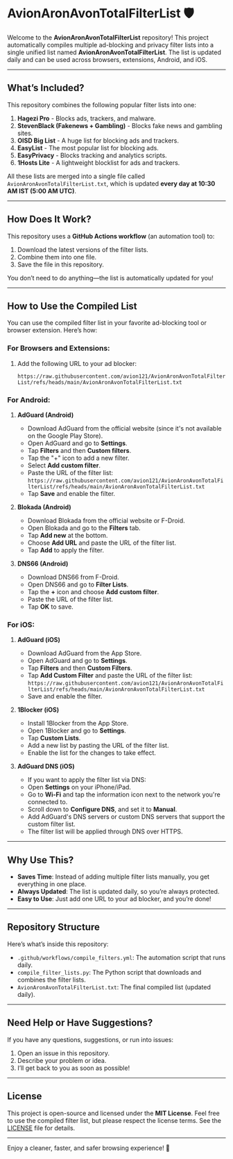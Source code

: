 # AvionAronAvonTotalFilterList 🛡️

Welcome to the **AvionAronAvonTotalFilterList** repository! This project automatically compiles multiple ad-blocking and privacy filter lists into a single unified list named **AvionAronAvonTotalFilterList**. 
The list is updated daily and can be used across browsers, extensions, Android, and iOS.

---

## What’s Included?

This repository combines the following popular filter lists into one:

1. **Hagezi Pro** - Blocks ads, trackers, and malware.
2. **StevenBlack (Fakenews + Gambling)** - Blocks fake news and gambling sites.
3. **OISD Big List** - A huge list for blocking ads and trackers.
4. **EasyList** - The most popular list for blocking ads.
5. **EasyPrivacy** - Blocks tracking and analytics scripts.
6. **1Hosts Lite** - A lightweight blocklist for ads and trackers.

All these lists are merged into a single file called `AvionAronAvonTotalFilterList.txt`, which is updated **every day at 10:30 AM IST (5:00 AM UTC)**.

---

## How Does It Work?

This repository uses a **GitHub Actions workflow** (an automation tool) to:
1. Download the latest versions of the filter lists.
2. Combine them into one file.
3. Save the file in this repository.

You don’t need to do anything—the list is automatically updated for you!

---

## How to Use the Compiled List

You can use the compiled filter list in your favorite ad-blocking tool or browser extension. Here’s how:

### For Browsers and Extensions:
1. Add the following URL to your ad blocker:

   `https://raw.githubusercontent.com/avion121/AvionAronAvonTotalFilterList/refs/heads/main/AvionAronAvonTotalFilterList.txt`

### For Android:

1. **AdGuard (Android)**
   - Download AdGuard from the official website (since it's not available on the Google Play Store).
   - Open AdGuard and go to **Settings**.
   - Tap **Filters** and then **Custom filters**.
   - Tap the "+" icon to add a new filter.
   - Select **Add custom filter**.
   - Paste the URL of the filter list:  
     `https://raw.githubusercontent.com/avion121/AvionAronAvonTotalFilterList/refs/heads/main/AvionAronAvonTotalFilterList.txt`
   - Tap **Save** and enable the filter.

2. **Blokada (Android)**
   - Download Blokada from the official website or F-Droid.
   - Open Blokada and go to the **Filters** tab.
   - Tap **Add new** at the bottom.
   - Choose **Add URL** and paste the URL of the filter list.
   - Tap **Add** to apply the filter.

3. **DNS66 (Android)**
   - Download DNS66 from F-Droid.
   - Open DNS66 and go to **Filter Lists**.
   - Tap the **+** icon and choose **Add custom filter**.
   - Paste the URL of the filter list.
   - Tap **OK** to save.

### For iOS:

1. **AdGuard (iOS)**
   - Download AdGuard from the App Store.
   - Open AdGuard and go to **Settings**.
   - Tap **Filters** and then **Custom Filters**.
   - Tap **Add Custom Filter** and paste the URL of the filter list:  
     `https://raw.githubusercontent.com/avion121/AvionAronAvonTotalFilterList/refs/heads/main/AvionAronAvonTotalFilterList.txt`
   - Save and enable the filter.

2. **1Blocker (iOS)**
   - Install 1Blocker from the App Store.
   - Open 1Blocker and go to **Settings**.
   - Tap **Custom Lists**.
   - Add a new list by pasting the URL of the filter list.
   - Enable the list for the changes to take effect.

3. **AdGuard DNS (iOS)**
   - If you want to apply the filter list via DNS:
   - Open **Settings** on your iPhone/iPad.
   - Go to **Wi-Fi** and tap the information icon next to the network you're connected to.
   - Scroll down to **Configure DNS**, and set it to **Manual**.
   - Add AdGuard's DNS servers or custom DNS servers that support the custom filter list.
   - The filter list will be applied through DNS over HTTPS.

---

## Why Use This?

- **Saves Time**: Instead of adding multiple filter lists manually, you get everything in one place.
- **Always Updated**: The list is updated daily, so you’re always protected.
- **Easy to Use**: Just add one URL to your ad blocker, and you’re done!

---

## Repository Structure

Here’s what’s inside this repository:

- `.github/workflows/compile_filters.yml`: The automation script that runs daily.
- `compile_filter_lists.py`: The Python script that downloads and combines the filter lists.
- `AvionAronAvonTotalFilterList.txt`: The final compiled list (updated daily).

---

## Need Help or Have Suggestions?

If you have any questions, suggestions, or run into issues:
1. Open an issue in this repository.
2. Describe your problem or idea.
3. I’ll get back to you as soon as possible!

---

## License

This project is open-source and licensed under the **MIT License**. 
Feel free to use the compiled filter list, but please respect the license terms. See the [LICENSE](LICENSE) file for details.

---

Enjoy a cleaner, faster, and safer browsing experience! 🚀
